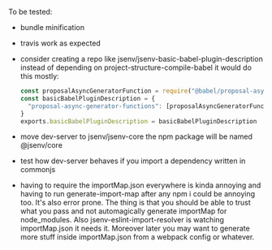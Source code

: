 To be tested:

- bundle minification

- travis work as expected

- consider creating a repo like jsenv/jsenv-basic-babel-plugin-description
  instead of depending on project-structure-compile-babel
  it would do this mostly:

  ```js
  const proposalAsyncGeneratorFunction = require("@babel/proposal-async-generator-functions")
  const basicBabelPluginDescription = {
    "proposal-async-generator-functions": [proposalAsyncGeneratorFunction, {}],
  }
  exports.basicBabelPluginDescription = basicBabelPluginDescription
  ```

- move dev-server to jsenv/jsenv-core
  the npm package will be named @jsenv/core

- test how dev-server behaves if you import a dependency
  written in commonjs

- having to require the importMap.json everywhere is kinda annoying
  and having to run generate-import-map after any npm i could be annoying too. It's also error prone.
  The thing is that you should be able to trust what you pass
  and not automagically generate importMap for node_modules.
  Also jsenv-eslint-import-resolver is watching importMap.json
  it needs it.
  Moreover later you may want to generate more stuff inside importMap.json from a webpack config or whatever.
